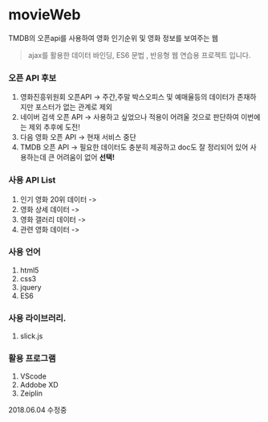 # movieWeb
TMDB의 오픈api를 사용하여 영화 인기순위 및 영화 정보를 보여주는 웹

> ajax를 활용한 데이터 바인딩, ES6 문법 , 반응형 웹 연습용 프로젝트 입니다.

### 오픈 API 후보
1. 영화진흥위원회 오픈API -> 주간,주말 박스오피스 및 예매율등의 데이터가 존재하지만 포스터가 없는 관계로 제외
2. 네이버 검색 오픈 API -> 사용하고 싶었으나 적용이 어려울 것으로 판단하여 이번에는 제외 추후에 도전!
3. 다음 영화 오픈 API -> 현재 서비스 중단
3. TMDB 오픈 API -> 필요한 데이터도 충분히 제공하고 doc도 잘 정리되어 있어 사용하는데 큰 어려움이 없어 <b>선택!</b>

### 사용 API List
1. 인기 영화 20위 데이터 ->
2. 영화 상세 데이터 ->
3. 영화 갤러리 데이터 ->
4. 관련 영화 데이터 ->

### 사용 언어
1. html5
2. css3
3. jquery
4. ES6

### 사용 라이브러리.
1. slick.js

### 활용 프로그램
1. VScode
2. Addobe XD
3. Zeiplin

2018.06.04 수정중

